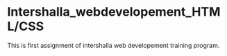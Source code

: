 # Intershalla_webdevelopement_HTML/CSS
This is first assignment of intershalla web developement training program.
